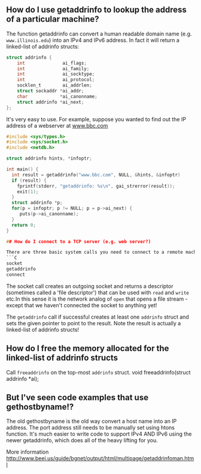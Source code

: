 ## How do I use getaddrinfo to lookup the address of a particular machine?

The function getaddrinfo can convert a human readable domain name (e.g. `www.illinois.edu`) into an IPv4 and IPv6 address. In fact it will return a linked-list of addrinfo structs:
```C
struct addrinfo {
    int              ai_flags;
    int              ai_family;
    int              ai_socktype;
    int              ai_protocol;
    socklen_t        ai_addrlen;
    struct sockaddr *ai_addr;
    char            *ai_canonname;
    struct addrinfo *ai_next;
};
```

It's very easy to use. For example, suppose you wanted to find out the IP address of a webserver at www.bbc.com

```C
#include <sys/types.h>
#include <sys/socket.h>
#include <netdb.h>

struct addrinfo hints, *infoptr;

int main() {
  int result = getaddrinfo("www.bbc.com", NULL, &hints, &infoptr)
  if (result) {
    fprintf(stderr, "getaddrinfo: %s\n", gai_strerror(result));
    exit(1);
  }
  struct addrinfo *p;
  for(p = infoptr; p != NULL; p = p->ai_next) {
     puts(p->ai_canonname);
  }
  return 0;
}

## How do I connect to a TCP server (e.g. web server?)

There are three basic system calls you need to connect to a remote machine:
```C
socket
getaddrinfo
connect
```
The socket call creates an outgoing socket and returns a descriptor (sometimes called a 'file descriptor') that can be used with `read` and `write` etc.In this sense it is the network analog of `open` that opens a file stream - except that we haven't connected the socket to anything yet!

The `getaddrinfo` call if successful creates at least one `addrinfo` struct and sets the given pointer to point to the result. Note the result is actually a linked-list of addrinfo structs!



## How do I free the memory allocated for the linked-list of addrinfo structs

Call `freeaddrinfo` on the top-most `addrinfo` struct.
void freeaddrinfo(struct addrinfo *ai);

## But I've seen code examples that use gethostbyname!?

The old gethostbyname is the old way convert a host name into an IP address. The port address still needs to be manually set using htons function. It's much easier to write code to support IPv4 AND IPv6 using the newer getaddrinfo, which does all of the heavy lifting for you.

More information
http://www.beej.us/guide/bgnet/output/html/multipage/getaddrinfoman.html

